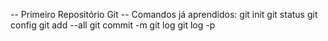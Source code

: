 -- Primeiro Repositório Git -- 
Comandos já aprendidos: 
git init
git status
git config
git add --all
git commit -m
git log
git log -p

